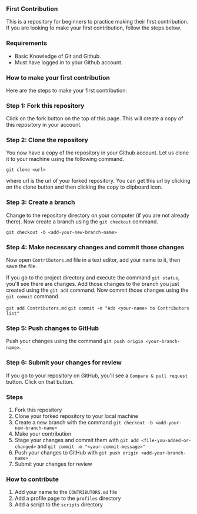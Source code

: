 ### First Contribution
This is a repository for beginners to practice making their first contribution. If you are looking to make your first contribution, follow the steps below.

### Requirements
- Basic Knowledge of Git and Github.
- Must have logged in to your Github account.

### How to make your first contribution
Here are the steps to make your first contribution:

### Step 1: Fork this repository
Click on the fork button on the top of this page. This will create a copy of this repository in your account.

### Step 2: Clone the repository
You now have a copy of the repository in your Github account. Let us clone it to your machine using the following command.

`git clone <url>`

where url is the url of your forked repository. You can get this url by clicking on the clone button and then clicking the copy to clipboard icon.

### Step 3: Create a branch
Change to the repository directory on your computer (if you are not already there). Now create a branch using the `git checkout` command.

`git checkout -b <add-your-new-branch-name>`

### Step 4: Make necessary changes and commit those changes
Now open `Contributors.md` file in a text editor, add your name to it, then save the file.

If you go to the project directory and execute the command `git status`, you'll see there are changes. Add those changes to the branch you just created using the `git add` command. Now commit those changes using the `git commit` command.

`git add Contributors.md`
`git commit -m "Add <your-name> to Contributors list"`

### Step 5: Push changes to GitHub
Push your changes using the command `git push origin <your-branch-name>`.

### Step 6: Submit your changes for review
If you go to your repository on GitHub, you'll see a `Compare & pull request` button. Click on that button.

### Steps
1. Fork this repository
2. Clone your forked repository to your local machine
3. Create a new branch with the command `git checkout -b <add-your-new-branch-name>`
4. Make your contribution
5. Stage your changes and commit them with `git add <file-you-added-or-changed>` and `git commit -m "<your-commit-message>"`
6. Push your changes to GitHub with `git push origin <add-your-branch-name>`
7. Submit your changes for review

### How to contribute
1. Add your name to the `CONTRIBUTORS.md` file
2. Add a profile page to the `profiles` directory
3. Add a script to the `scripts` directory
